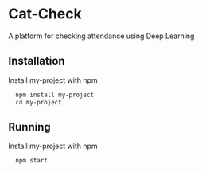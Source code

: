 
# Cat-Check

A platform for checking attendance using Deep Learning



## Installation

Install my-project with npm

```bash
  npm install my-project
  cd my-project
```
    
## Running

Install my-project with npm

```bash
  npm start
```
    


